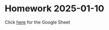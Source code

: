 # Homework 2025-01-10

Click [here](https://docs.google.com/spreadsheets/d/1apHI56wC0kjgYF8auo9BmmQ3k7WCcapYh-W5DmRRrm0/edit?usp=sharing) for the Google Sheet
